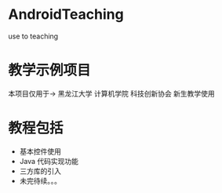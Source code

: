 # AndroidTeaching
use to teaching

# 教学示例项目
本项目仅用于-> 黑龙江大学 计算机学院 科技创新协会 新生教学使用

# 教程包括
 - 基本控件使用
 - Java 代码实现功能
 - 三方库的引入
 - 未完待续。。。
